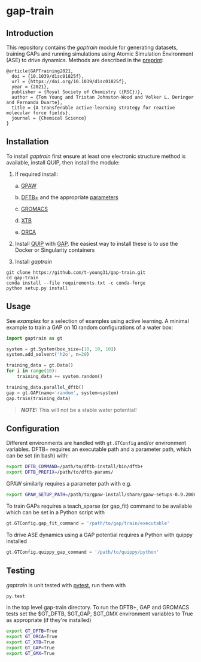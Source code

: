 # gap-train

## Introduction

This repository contains the _gaptrain_ module for generating datasets, training
GAPs and running simulations using Atomic Simulation Environment (ASE) to 
drive dynamics. Methods are described in the [preprint](https://doi.org/10.1039/d1sc01825f):

```
@article{GAPTraining2021,
  doi = {10.1039/d1sc01825f},
  url = {https://doi.org/10.1039/d1sc01825f},
  year = {2021},
  publisher = {Royal Society of Chemistry ({RSC})},
  author = {Tom Young and Tristan Johnston-Wood and Volker L. Deringer and Fernanda Duarte},
  title = {A transferable active-learning strategy for reactive molecular force fields},
  journal = {Chemical Science}
}
```


## Installation

To install _gaptrain_ first ensure at least one electronic structure method is
available, install QUIP, then install the module:

1. If required install:

    a. [GPAW](https://wiki.fysik.dtu.dk/gpaw/install.html)

    b. [DFTB+](https://dftbplus.org) and the appropriate [parameters](https://dftb.org/parameters/download)

    c. [GROMACS](http://www.gromacs.org)

    d. [XTB](https://github.com/grimme-lab/xtb)

    e. [ORCA](https://sites.google.com/site/orcainputlibrary/)

2. Install [QUIP](https://github.com/libAtoms/QUIP) with [GAP](http://www.libatoms.org/gap/gap_download.html).
the easiest way to install these is to use the Docker or Singularity containers

3. Install _gaptrain_
```
git clone https://github.com/t-young31/gap-train.git
cd gap-train
conda install --file requirements.txt -c conda-forge
python setup.py install
```


## Usage

See _examples_ for a selection of examples using active learning. A minimal 
example to train a GAP on 10 random configurations of a water box:

```python
import gaptrain as gt

system = gt.System(box_size=[10, 10, 10])
system.add_solvent('h2o', n=20)

training_data = gt.Data()
for i in range(10):
    training_data += system.random()

training_data.parallel_dftb()
gap = gt.GAP(name='random', system=system)
gap.train(training_data)
```

> **_NOTE:_**  This will not be a stable water potential!

## Configuration

Different environments are handled with `gt.GTConfig` and/or environment variables.
DFTB+ requires an executable path and a parameter path, which can be set (in bash) with:

```bash
export DFTB_COMMAND=/path/to/dftb-install/bin/dftb+
export DFTB_PREFIX=/path/to/dftb-params/
```

GPAW similarly requires a parameter path with e.g.

```bash
export GPAW_SETUP_PATH=/path/to/gpaw-install/share/gpaw-setups-0.9.20000
```

To train GAPs requires a teach_sparse (or gap_fit) command to be available which
can be set in a Python script with

```python
gt.GTConfig.gap_fit_command = '/path/to/gap/train/executable'
```

To drive ASE dynamics using a GAP potential requires a Python with
quippy installed

```python
gt.GTConfig.quippy_gap_command = '/path/to/quippy/python'
```


## Testing

_gaptrain_ is unit tested with [pytest](https://docs.pytest.org/en/stable/), run
them with

```bash
py.test
```

in the top level gap-train directory. To run the DFTB+, GAP and GROMACS tests
set the $GT_DFTB, $GT_GAP, $GT_GMX environment variables to True as appropriate (if they're installed)

```bash
export GT_DFTB=True
export GT_ORCA=True
export GT_XTB=True
export GT_GAP=True
export GT_GMX=True
```
